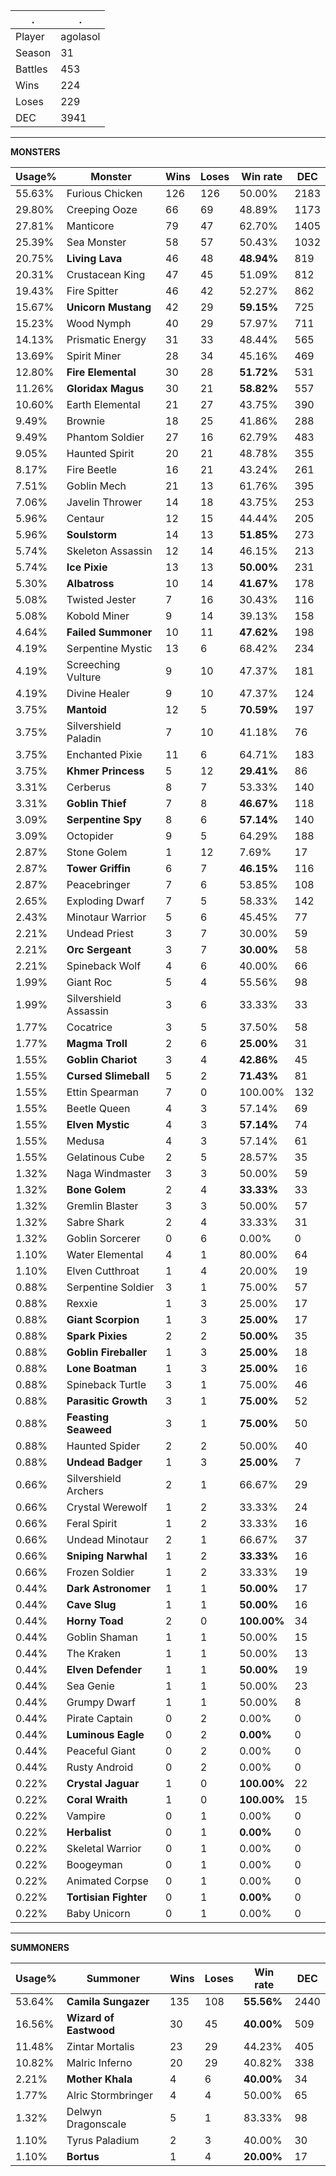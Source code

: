 .|.
|-|-
Player|agolasol
Season|31
Battles|453
Wins|224
Loses|229
DEC|3941

---
**MONSTERS**

Usage%|Monster|Wins|Loses|Win rate|DEC|
-|-|-|-|-|-|
55.63%|Furious Chicken|126|126|50.00%|2183|
29.80%|Creeping Ooze|66|69|48.89%|1173|
27.81%|Manticore|79|47|62.70%|1405|
25.39%|Sea Monster|58|57|50.43%|1032|
20.75%|**Living Lava**|46|48|**48.94%**|819|
20.31%|Crustacean King|47|45|51.09%|812|
19.43%|Fire Spitter|46|42|52.27%|862|
15.67%|**Unicorn Mustang**|42|29|**59.15%**|725|
15.23%|Wood Nymph|40|29|57.97%|711|
14.13%|Prismatic Energy|31|33|48.44%|565|
13.69%|Spirit Miner|28|34|45.16%|469|
12.80%|**Fire Elemental**|30|28|**51.72%**|531|
11.26%|**Gloridax Magus**|30|21|**58.82%**|557|
10.60%|Earth Elemental|21|27|43.75%|390|
9.49%|Brownie|18|25|41.86%|288|
9.49%|Phantom Soldier|27|16|62.79%|483|
9.05%|Haunted Spirit|20|21|48.78%|355|
8.17%|Fire Beetle|16|21|43.24%|261|
7.51%|Goblin Mech|21|13|61.76%|395|
7.06%|Javelin Thrower|14|18|43.75%|253|
5.96%|Centaur|12|15|44.44%|205|
5.96%|**Soulstorm**|14|13|**51.85%**|273|
5.74%|Skeleton Assassin|12|14|46.15%|213|
5.74%|**Ice Pixie**|13|13|**50.00%**|231|
5.30%|**Albatross**|10|14|**41.67%**|178|
5.08%|Twisted Jester|7|16|30.43%|116|
5.08%|Kobold Miner|9|14|39.13%|158|
4.64%|**Failed Summoner**|10|11|**47.62%**|198|
4.19%|Serpentine Mystic|13|6|68.42%|234|
4.19%|Screeching Vulture|9|10|47.37%|181|
4.19%|Divine Healer|9|10|47.37%|124|
3.75%|**Mantoid**|12|5|**70.59%**|197|
3.75%|Silvershield Paladin|7|10|41.18%|76|
3.75%|Enchanted Pixie|11|6|64.71%|183|
3.75%|**Khmer Princess**|5|12|**29.41%**|86|
3.31%|Cerberus|8|7|53.33%|140|
3.31%|**Goblin Thief**|7|8|**46.67%**|118|
3.09%|**Serpentine Spy**|8|6|**57.14%**|140|
3.09%|Octopider|9|5|64.29%|188|
2.87%|Stone Golem|1|12|7.69%|17|
2.87%|**Tower Griffin**|6|7|**46.15%**|116|
2.87%|Peacebringer|7|6|53.85%|108|
2.65%|Exploding Dwarf|7|5|58.33%|142|
2.43%|Minotaur Warrior|5|6|45.45%|77|
2.21%|Undead Priest|3|7|30.00%|59|
2.21%|**Orc Sergeant**|3|7|**30.00%**|58|
2.21%|Spineback Wolf|4|6|40.00%|66|
1.99%|Giant Roc|5|4|55.56%|98|
1.99%|Silvershield Assassin|3|6|33.33%|33|
1.77%|Cocatrice|3|5|37.50%|58|
1.77%|**Magma Troll**|2|6|**25.00%**|31|
1.55%|**Goblin Chariot**|3|4|**42.86%**|45|
1.55%|**Cursed Slimeball**|5|2|**71.43%**|81|
1.55%|Ettin Spearman|7|0|100.00%|132|
1.55%|Beetle Queen|4|3|57.14%|69|
1.55%|**Elven Mystic**|4|3|**57.14%**|74|
1.55%|Medusa|4|3|57.14%|61|
1.55%|Gelatinous Cube|2|5|28.57%|35|
1.32%|Naga Windmaster|3|3|50.00%|59|
1.32%|**Bone Golem**|2|4|**33.33%**|33|
1.32%|Gremlin Blaster|3|3|50.00%|57|
1.32%|Sabre Shark|2|4|33.33%|31|
1.32%|Goblin Sorcerer|0|6|0.00%|0|
1.10%|Water Elemental|4|1|80.00%|64|
1.10%|Elven Cutthroat|1|4|20.00%|19|
0.88%|Serpentine Soldier|3|1|75.00%|57|
0.88%|Rexxie|1|3|25.00%|17|
0.88%|**Giant Scorpion**|1|3|**25.00%**|17|
0.88%|**Spark Pixies**|2|2|**50.00%**|35|
0.88%|**Goblin Fireballer**|1|3|**25.00%**|18|
0.88%|**Lone Boatman**|1|3|**25.00%**|16|
0.88%|Spineback Turtle|3|1|75.00%|46|
0.88%|**Parasitic Growth**|3|1|**75.00%**|52|
0.88%|**Feasting Seaweed**|3|1|**75.00%**|50|
0.88%|Haunted Spider|2|2|50.00%|40|
0.88%|**Undead Badger**|1|3|**25.00%**|7|
0.66%|Silvershield Archers|2|1|66.67%|29|
0.66%|Crystal Werewolf|1|2|33.33%|24|
0.66%|Feral Spirit|1|2|33.33%|16|
0.66%|Undead Minotaur|2|1|66.67%|37|
0.66%|**Sniping Narwhal**|1|2|**33.33%**|16|
0.66%|Frozen Soldier|1|2|33.33%|19|
0.44%|**Dark Astronomer**|1|1|**50.00%**|17|
0.44%|**Cave Slug**|1|1|**50.00%**|16|
0.44%|**Horny Toad**|2|0|**100.00%**|34|
0.44%|Goblin Shaman|1|1|50.00%|15|
0.44%|The Kraken|1|1|50.00%|13|
0.44%|**Elven Defender**|1|1|**50.00%**|19|
0.44%|Sea Genie|1|1|50.00%|23|
0.44%|Grumpy Dwarf|1|1|50.00%|8|
0.44%|Pirate Captain|0|2|0.00%|0|
0.44%|**Luminous Eagle**|0|2|**0.00%**|0|
0.44%|Peaceful Giant|0|2|0.00%|0|
0.44%|Rusty Android|0|2|0.00%|0|
0.22%|**Crystal Jaguar**|1|0|**100.00%**|22|
0.22%|**Coral Wraith**|1|0|**100.00%**|15|
0.22%|Vampire|0|1|0.00%|0|
0.22%|**Herbalist**|0|1|**0.00%**|0|
0.22%|Skeletal Warrior|0|1|0.00%|0|
0.22%|Boogeyman|0|1|0.00%|0|
0.22%|Animated Corpse|0|1|0.00%|0|
0.22%|**Tortisian Fighter**|0|1|**0.00%**|0|
0.22%|Baby Unicorn|0|1|0.00%|0|

---
**SUMMONERS**

Usage%|Summoner|Wins|Loses|Win rate|DEC|
-|-|-|-|-|-|
53.64%|**Camila Sungazer**|135|108|**55.56%**|2440|
16.56%|**Wizard of Eastwood**|30|45|**40.00%**|509|
11.48%|Zintar Mortalis|23|29|44.23%|405|
10.82%|Malric Inferno|20|29|40.82%|338|
2.21%|**Mother Khala**|4|6|**40.00%**|34|
1.77%|Alric Stormbringer|4|4|50.00%|65|
1.32%|Delwyn Dragonscale|5|1|83.33%|98|
1.10%|Tyrus Paladium|2|3|40.00%|30|
1.10%|**Bortus**|1|4|**20.00%**|17|
